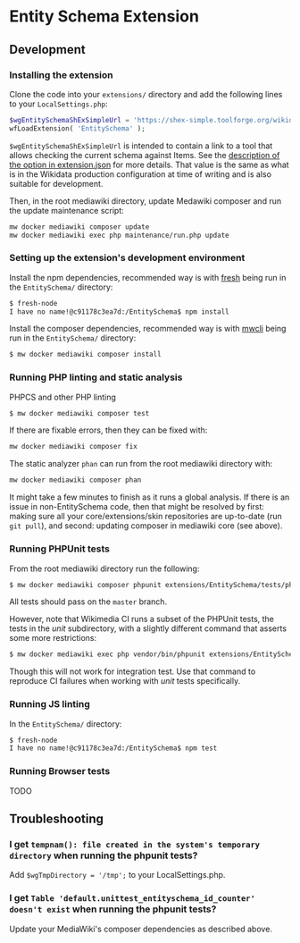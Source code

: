 # Entity Schema Extension

## Development

### Installing the extension
Clone the code into your `extensions/` directory and add the following lines to your `LocalSettings.php`:
```php
$wgEntitySchemaShExSimpleUrl = 'https://shex-simple.toolforge.org/wikidata/packages/shex-webapp/doc/shex-simple.html?data=Endpoint:%20https://query.wikidata.org/sparql&hideData&manifest=[]&textMapIsSparqlQuery';
wfLoadExtension( 'EntitySchema' );
```
`$wgEntitySchemaShExSimpleUrl` is intended to contain a link to a tool that allows checking the current schema against Items.
See the [description of the option in extension.json](https://gerrit.wikimedia.org/r/plugins/gitiles/mediawiki/extensions/EntitySchema/+/ea8b17df26e6ab3499f953faf8e0fa3b5197de81/extension.json#81) for more details.
That value is the same as what is in the Wikidata production configuration at time of writing and is also suitable for development.

Then, in the root mediawiki directory, update Medawiki composer and run the update maintenance script:
```bash
mw docker mediawiki composer update
mw docker mediawiki exec php maintenance/run.php update
```

### Setting up the extension's development environment

Install the npm dependencies, recommended way is with [fresh](https://github.com/wikimedia/fresh) being run in the `EntitySchema/` directory:
```bash
$ fresh-node
I have no name!@c91178c3ea7d:/EntitySchema$ npm install
```

Install the composer dependencies, recommended way is with [mwcli](https://www.mediawiki.org/wiki/Cli) being run in the `EntitySchema/` directory:

```bash
$ mw docker mediawiki composer install
```

### Running PHP linting and static analysis

PHPCS and other PHP linting
```bash
$ mw docker mediawiki composer test
```

If there are fixable errors, then they can be fixed with:

```bash
mw docker mediawiki composer fix
```

The static analyzer `phan` can run from the root mediawiki directory with:

```bash
mw docker mediawiki composer phan
```
It might take a few minutes to finish as it runs a global analysis.
If there is an issue in non-EntitySchema code, then that might be resolved by
first: making sure all your core/extensions/skin repositories are up-to-date (run `git pull`), and
second: updating composer in mediawiki core (see above).


### Running PHPUnit tests

From the root mediawiki directory run the following:

```bash
$ mw docker mediawiki composer phpunit extensions/EntitySchema/tests/phpunit/
```

All tests should pass on the `master` branch.

However, note that Wikimedia CI runs a subset of the PHPUnit tests, the tests in the _unit_ subdirectory,
with a slightly different command that asserts some more restrictions:

```bash
$ mw docker mediawiki exec php vendor/bin/phpunit extensions/EntitySchema/tests/phpunit/unit/
```

Though this will not work for integration test.
Use that command to reproduce CI failures when working with _unit_ tests specifically.

### Running JS linting

In the `EntitySchema/` directory:
```bash
$ fresh-node
I have no name!@c91178c3ea7d:/EntitySchema$ npm test
```

### Running Browser tests

TODO

## Troubleshooting

### I get `tempnam(): file created in the system's temporary directory` when running the phpunit tests?

Add `$wgTmpDirectory = '/tmp';` to your LocalSettings.php.

### I get `Table 'default.unittest_entityschema_id_counter' doesn't exist` when running the phpunit tests?

Update your MediaWiki's composer dependencies as described above.
